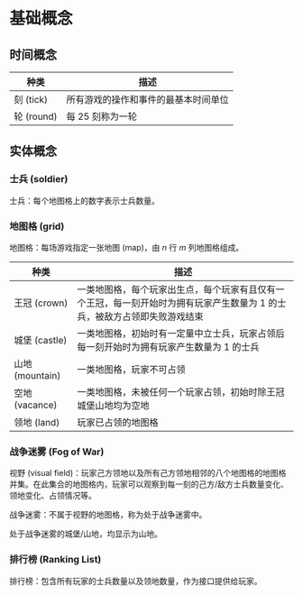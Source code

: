 # 基础概念

## 时间概念

|种类|描述|
|-|-|
|刻 (tick)|所有游戏的操作和事件的最基本时间单位|
|轮 (round)|每 $25$ 刻称为一轮|

## 实体概念

### 士兵 (soldier) 
士兵：每个地图格上的数字表示士兵数量。


### 地图格 (grid) 

地图格：每场游戏指定一张地图 (map)，由 $n$ 行 $m$ 列地图格组成。

|种类|描述|
|-|-|
|王冠 (crown)|一类地图格，每个玩家出生点，每个玩家有且仅有一个王冠，每一刻开始时为拥有玩家产生数量为 1 的士兵，被敌方占领即失败游戏结束|
|城堡 (castle)|一类地图格，初始时有一定量中立士兵，玩家占领后每一刻开始时为拥有玩家产生数量为 1 的士兵|
|山地 (mountain)|一类地图格，玩家不可占领|
|空地 (vacance)|一类地图格，未被任何一个玩家占领，初始时除王冠城堡山地均为空地|
|领地 (land)|玩家已占领的地图格|

### 战争迷雾 (Fog of War)

视野 (visual field)：玩家己方领地以及所有己方领地相邻的八个地图格的地图格并集。在此集合的地图格内，玩家可以观察到每一刻的己方/敌方士兵数量变化、领地变化、占领情况等。

战争迷雾：不属于视野的地图格，称为处于战争迷雾中。

处于战争迷雾的城堡/山地，均显示为山地。



### 排行榜 (Ranking List)

排行榜：包含所有玩家的士兵数量以及领地数量，作为接口提供给玩家。